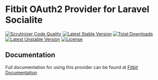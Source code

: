 # Fitbit OAuth2 Provider for Laravel Socialite

[![Scrutinizer Code Quality](https://img.shields.io/scrutinizer/g/SocialiteProviders/Fitbit.svg?style=flat-square)](https://scrutinizer-ci.com/g/SocialiteProviders/Fitbit/?branch=master)
[![Latest Stable Version](https://img.shields.io/packagist/v/fitbit/fitbit.svg?style=flat-square)](https://packagist.org/packages/fitbit/fitbit)
[![Total Downloads](https://img.shields.io/packagist/dt/fitbit/fitbit.svg?style=flat-square)](https://packagist.org/packages/fitbit/fitbit)
[![Latest Unstable Version](https://img.shields.io/packagist/vpre/fitbit/fitbit.svg?style=flat-square)](https://packagist.org/packages/fitbit/fitbit)
[![License](https://img.shields.io/packagist/l/fitbit/fitbit.svg?style=flat-square)](https://packagist.org/packages/fitbit/fitbit)

## Documentation

Full documentation for using this provider can be found at [Fitbit Documentation](http://socialiteproviders.github.io/providers/fitbit/)
